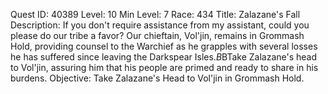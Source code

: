 Quest ID: 40389
Level: 10
Min Level: 7
Race: 434
Title: Zalazane's Fall
Description: If you don't require assistance from my assistant, could you please do our tribe a favor? Our chieftain, Vol'jin, remains in Grommash Hold, providing counsel to the Warchief as he grapples with several losses he has suffered since leaving the Darkspear Isles.$B$BTake Zalazane's head to Vol'jin, assuring him that his people are primed and ready to share in his burdens.
Objective: Take Zalazane's Head to Vol'jin in Grommash Hold.
